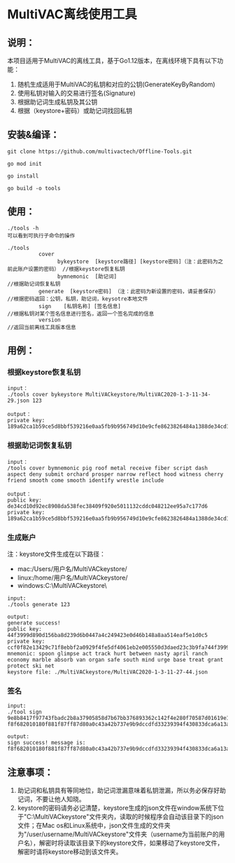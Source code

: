 # MultiVAC离线使用工具

## 说明：

本项目适用于MultiVAC的离线工具，基于Go1.12版本，在离线环境下具有以下功能：

1. 随机生成适用于MultiVAC的私钥和对应的公钥(GenerateKeyByRandom)
2. 使用私钥对输入的交易进行签名(Signature)
3. 根据助记词生成私钥及其公钥
4. 根据（keystore+密码）或助记词找回私钥

## 安装&编译：

```
git clone https://github.com/multivactech/Offline-Tools.git

go mod init

go install

go build -o tools

```

## 使用：

```
./tools -h
可以看到可执行子命令的操作

./tools
          cover
                bykeystore  [keystore路径] [keystore密码]（注：此密码为之前此账户设置的密码） //根据keystore恢复私钥
                bymnemonic  [助记词]                                   //根据助记词恢复私钥
          generate  [keystore密码] （注：此密码为新设置的密码，请妥善保存）   //根据密码返回：公钥，私钥，助记词，keysotre本地文件       
          sign    [私钥名称] [签名信息]                                  //根据私钥对某个签名信息进行签名，返回一个签名完成的信息
          version                                                     //返回当前离线工具版本信息
```

## 用例：

### 根据keystore恢复私钥
```
input：
./tools cover bykeystore MultiVACkeystore/MultiVAC2020-1-3-11-34-29.json 123

output：
private key: 189a62ca1b59ce5d8bbf539216e0aa5fb9b956749d10e9cfe8623826484a1388de34cd10d92ec8908da538fec38409f920e5011132cddc048212ee95a7c177d6
```
### 根据助记词恢复私钥
```
input：
/tools cover bymnemonic pig roof metal receive fiber script dash aspect deny submit orchard prosper narrow reflect hood witness cherry friend smooth come smooth identify wrestle include

output：
public key: de34cd10d92ec8908da538fec38409f920e5011132cddc048212ee95a7c177d6
private key: 189a62ca1b59ce5d8bbf539216e0aa5fb9b956749d10e9cfe8623826484a1388de34cd10d92ec8908da538fec38409f920e5011132cddc048212ee95a7c177d6
```
### 生成账户
注：keystore文件生成在以下路径：
* mac:/Users/用户名/MultiVACkeystore/
* linux:/home/用户名/MultiVACkeystore/
* windows:C:\MultiVACkeystore\
```
input:
./tools generate 123

output:
generate success!
public key: 44f3999d890d156ba8d239d6b0447a4c249423e0d46b148a8aa514eaf5e1d0c5
private key: ccf0f82e13429c71f8ebbf2a0929f4fe5df4061eb2e005550d3daed23c3b9fa744f3999d890d156ba8d239d6b0447a4c249423e0d46b148a8aa514eaf5e1d0c5
mnemonic: spoon glimpse act track hurt between nasty april ranch economy marble absorb van organ safe south mind urge base treat grant protect ski net
keystore file: ./MultiVACkeystore/MultiVAC2020-1-3-11-27-44.json
```

### 签名
```
input:
./tool sign 9e8b8417f97743fbadc2b8a37905858d7b67bb376893362c142f4e280f70587d01619e1a8a4b15d0bbf9d8fc210773219279033b771f36e3d833514b2eb1c8df f8f682010180f881f87ff87d80a0c43a42b737e9b9dccdfd33239394f430833dca6a13a217b6f667c647eff031de80a54d5456314c656e35326b367a424d446b577573614b6a6944395a6b6958636242564872736a068dcc8b52b7d2dcc80cd2e4000000a44d5456514c627a374a48694254737053393632524c4b5638476e645746776a41354b3636a44d5456514c627a374a48694254737053393632524c4b5638476e645746776a41354b3636887472616e73666572b2f1a54d5456313969705346716e315179576b4858396e6369315352563135767833345555336e5202893635c9adc5dea000008080808089746573747261777478.a56924309a5f37ff24d7ddddc2aad6d5537a757652341a6541171fd1365ea5fa.123

output:
sign success! message is: f8f682010180f881f87ff87d80a0c43a42b737e9b9dccdfd33239394f430833dca6a13a217b6f667c647eff031de80a54d5456314c656e35326b367a424d446b577573614b6a6944395a6b6958636242564872736a068dcc8b52b7d2dcc80cd2e4000000a44d5456514c627a374a48694254737053393632524c4b5638476e645746776a41354b3636a44d5456514c627a374a48694254737053393632524c4b5638476e645746776a41354b3636887472616e73666572b2f1a54d5456313969705346716e315179576b4858396e6369315352563135767833345555336e5202893635c9adc5dea000008080808089746573747261777478.c4444cae7213b006b4660b90f54fc749fc33e4e797c01d8d10582b68cae90baa62c7a9cf9b50136a1a765cb0f2611a8328ba444515157a1a729640e5c1239b0f.01619e1a8a4b15d0bbf9d8fc210773219279033b771f36e3d833514b2eb1c8df
```

## 注意事项：

1. 助记词和私钥具有等同地位，助记词泄漏意味着私钥泄漏，所以务必保存好助记词，不要让他人知晓。
2. keystore的密码请务必记清楚，keystore生成的json文件在window系统下位于"C:\MultiVACkeystore"文件夹内，读取的时候程序会自动该目录下的json文件；在Mac os和Linux系统中，json文件生成的文件夹为"/user/username/MultiVACkeystore"文件夹（username为当前账户的用户名），解密时将读取该目录下的keystore文件，如果移动了keystore文件，解密时请将keystore移动到该文件夹。
